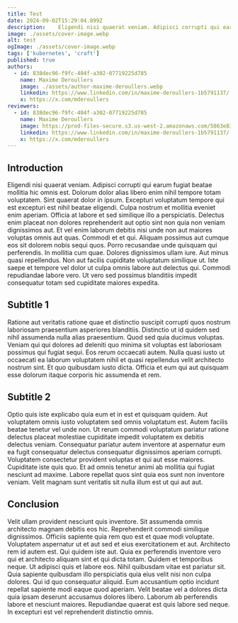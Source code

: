 ```yaml
---
title: Test
date: 2024-09-02T15:29:04.899Z
description:    Eligendi nisi quaerat veniam. Adipisci corrupti qui earum fugiat beatae mollitia hic omnis est. Dolorum dolor alias libero enim nihil tempore totam voluptatem. Sint quaerat dolor in ipsum. Exceptur
image: ./assets/cover-image.webp
alt: test
ogImage: ./assets/cover-image.webp
tags: ['kubernetes', 'craft']
published: true
authors:
  - id: 838dec96-f9fc-404f-a302-07719225d785
    name: Maxime Deroullers
    image: ./assets/author-maxime-deroullers.webp
    linkedin: https://www.linkedin.com/in/maxime-deroullers-1b5791137/
    x: https://x.com/mderoullers
reviewers:
  - id: 838dec96-f9fc-404f-a302-07719225d785
    name: Maxime Deroullers
    image: https://prod-files-secure.s3.us-west-2.amazonaws.com/5863e833-64f2-4f13-9f7a-2c92c72b5bbf/c69d0b59-558d-4e48-879f-bea3fec1fdef/Linkedin_Profile.png?X-Amz-Algorithm=AWS4-HMAC-SHA256&X-Amz-Content-Sha256=UNSIGNED-PAYLOAD&X-Amz-Credential=AKIAT73L2G45HZZMZUHI%2F20240902%2Fus-west-2%2Fs3%2Faws4_request&X-Amz-Date=20240902T152904Z&X-Amz-Expires=3600&X-Amz-Signature=cd14d9fd199c0b4058faef23d5c854006e63d9e0e8505748cc2eed5b6f69056f&X-Amz-SignedHeaders=host&x-id=GetObject
    linkedin: https://www.linkedin.com/in/maxime-deroullers-1b5791137/
    x: https://x.com/mderoullers
---
```


<!-- markdownlint-disable-file -->


## Introduction



Eligendi nisi quaerat veniam. Adipisci corrupti qui earum fugiat beatae mollitia hic omnis est.
Dolorum dolor alias libero enim nihil tempore totam voluptatem. Sint quaerat dolor in ipsum.
Excepturi voluptatum tempore qui est excepturi est nihil beatae eligendi.
Culpa nostrum et mollitia eveniet enim aperiam. Officia at labore et sed similique illo a perspiciatis.
Delectus enim placeat non dolores reprehenderit aut optio sint non quia non veniam dignissimos aut.
Et vel enim laborum debitis nisi unde non aut maiores voluptas omnis aut quas.
Commodi et et qui. Aliquam possimus aut cumque eos sit dolorem nobis sequi quos. Porro recusandae unde quisquam qui perferendis.
In mollitia cum quae. Dolores dignissimos ullam iure. Aut minus quasi repellendus.
Non aut facilis cupiditate voluptatum similique ut. Iste saepe et tempore vel dolor ut culpa omnis labore aut delectus qui.
Commodi repudiandae labore vero. Ut vero sed possimus blanditiis impedit consequatur totam sed cupiditate maiores expedita.

## Subtitle 1



Ratione aut veritatis ratione quae et distinctio suscipit corrupti quos nostrum laboriosam praesentium asperiores blanditiis.
Distinctio ut id quidem sed nihil assumenda nulla alias praesentium.
Quod sed quia ducimus voluptas.
Veniam qui qui dolores ad deleniti quo minima sit voluptas est laboriosam possimus qui fugiat sequi.
Eos rerum occaecati autem.
Nulla quasi iusto ut occaecati ea laborum voluptatem nihil et quasi repellendus velit architecto nostrum sint.
Et quo quibusdam iusto dicta.
Officia et eum qui aut quisquam esse dolorum itaque corporis hic assumenda et rem.

## Subtitle 2



Optio quis iste explicabo quia eum et in est et quisquam quidem.
Aut voluptatem omnis iusto voluptatem sed omnis voluptatum est.
Autem facilis beatae tenetur vel unde non.
Ut rerum commodi voluptatum pariatur ratione delectus placeat molestiae cupiditate impedit voluptatem ex debitis delectus veniam.
Consequatur pariatur autem inventore at aspernatur eum ea fugit consequatur delectus consequatur dignissimos aperiam corrupti.
Voluptatem consectetur provident voluptas et qui aut esse maiores.
Cupiditate iste quis quo.
Et ad omnis tenetur animi ab mollitia qui fugiat nesciunt ad maxime.
Labore repellat quos sint quia eos sunt non inventore veniam.
Velit magnam sunt veritatis sit nulla illum est ut qui aut aut.

## Conclusion



Velit ullam provident nesciunt quis inventore. Sit assumenda omnis architecto magnam debitis eos hic.
Reprehenderit commodi similique dignissimos. Officiis sapiente quia rem quo est et quae modi voluptate.
Voluptatem aspernatur ut et aut sed et eius exercitationem et aut.
Architecto rem id autem est. Qui quidem iste aut.
Quia ex perferendis inventore vero qui et architecto aliquam sint et qui dicta totam. Quidem et temporibus neque.
Ut adipisci quis et labore eos.
Nihil quibusdam vitae est pariatur sit. Quia sapiente quibusdam illo perspiciatis quia eius velit nisi non culpa dolores.
Qui id quo consequatur aliquid. Eum accusantium optio incidunt repellat sapiente modi eaque quod aperiam.
Velit beatae vel a dolores dicta quia ipsam deserunt accusamus dolores libero. Laborum ab perferendis labore et nesciunt maiores.
Repudiandae quaerat est quis labore sed neque. In excepturi est vel reprehenderit distinctio omnis.

